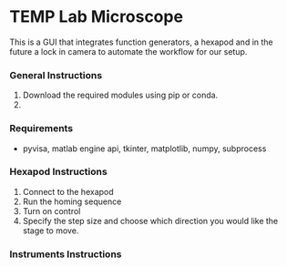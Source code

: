 # TEMP Lab Microscope 
This is a GUI that integrates function generators, a hexapod and in the future a lock in camera to automate the workflow for our setup. 

### General Instructions
1. Download the required modules using pip or conda.
2.  
### Requirements
- pyvisa, matlab engine api, tkinter, matplotlib, numpy, subprocess

### Hexapod Instructions
1. Connect to the hexapod
2. Run the homing sequence 
3. Turn on control
4. Specify the step size and choose which direction you would like the stage to move. 

### Instruments Instructions